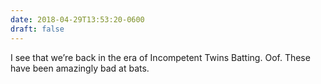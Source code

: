 ```yaml
---
date: 2018-04-29T13:53:20-0600
draft: false
---
```


I see that we’re back in the era of Incompetent Twins Batting. Oof. These have been amazingly bad at bats.

